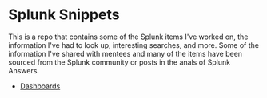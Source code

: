 # Splunk Snippets

This is a repo that contains some of the Splunk items I've worked on, the information I've had to look up, interesting searches, and more. Some of the information I've shared with mentees and many of the items have been sourced from the Splunk community or posts in the anals of Splunk Answers.  

- [Dashboards](./Dashboards.md)